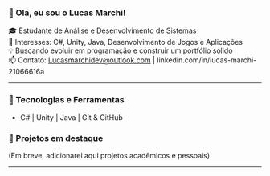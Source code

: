 ### 👋 Olá, eu sou o Lucas Marchi!

🎓 Estudante de Análise e Desenvolvimento de Sistemas  
🔧 Interesses: C#, Unity, Java, Desenvolvimento de Jogos e Aplicações  
💡 Buscando evoluir em programação e construir um portfólio sólido  
📫 Contato: Lucasmarchidev@outlook.com | linkedin.com/in/lucas-marchi-21066616a  

---

### 🚀 Tecnologias e Ferramentas
- C# | Unity | Java | Git & GitHub

### 📂 Projetos em destaque
(Em breve, adicionarei aqui projetos acadêmicos e pessoais)

---
